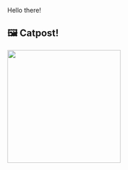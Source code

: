 Hello there!



## 🖼️ Catpost!

<sub>
    <img src="https://cdn2.thecatapi.com/images/dqr.jpg" height="256">
</sub>

